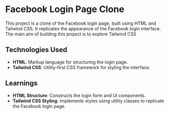 # Facebook Login Page Clone

This project is a clone of the Facebook login page, built using HTML and Tailwind CSS. It replicates the appearance of the Facebook login interface.
The main aim of building this project is to explore Tailwind CSS

## Technologies Used

- **HTML**: Markup language for structuring the login page.
- **Tailwind CSS**: Utility-first CSS framework for styling the interface.

## Learnings

- **HTML Structure**: Constructs the login form and UI components.
- **Tailwind CSS Styling**: Implements styles using utility classes to replicate the Facebook login page.


